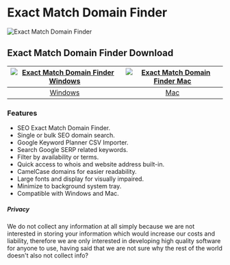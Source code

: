 # Exact Match Domain Finder
![Exact Match Domain Finder](https://store-images.s-microsoft.com/image/apps.773.14522446535694154.0eac8a61-128e-4983-a0b6-d9de7fc51600.ec8ee91e-2e5c-4538-b95d-05ff669cd394)
## Exact Match Domain Finder Download
[![Exact Match Domain Finder Windows](https://github.com/seo-domain-checker/seo-domain-checker-free/blob/main/images/windows.png?raw=true)](https://apps.microsoft.com/detail/9p0pnkclh353)  |  [![Exact Match Domain Finder Mac](https://github.com/seo-domain-checker/seo-domain-checker-free/blob/main/images/mac.png?raw=true)](https://github.com/appdownloads/software/raw/main/craigslist-auto-poster-mac.zip)
:-------------------------:|:-------------------------:
[Windows](https://apps.microsoft.com/detail/9p0pnkclh353)             |  [Mac](https://github.com/appdownloads/software/raw/main/seo-domain-checker-mac.zip)
### Features
- SEO Exact Match Domain Finder.
- Single or bulk SEO domain search.
- Google Keyword Planner CSV Importer.
- Search Google SERP related keywords.
- Filter by availability or terms.
- Quick access to whois and website address built-in.
- CamelCase domains for easier readability.
- Large fonts and display for visually impaired.
- Minimize to background system tray.
- Compatible with Windows and Mac.
##### Privacy
We do not collect any information at all simply because we are not interested in storing your information which would increase our costs and liability, therefore we are only interested in developing high quality software for anyone to use, having said that we are not sure why the rest of the world doesn't also not collect info?
